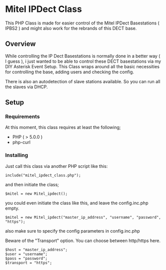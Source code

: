 Mitel IPDect Class
==================

This PHP Class is made for easier control of the Mitel IPDect Basestations ( IPBS2 ) and might also work for the rebrands of this DECT base.

## Overview

While controlling the IP Dect Basestations is normally done in a better way ( I guess ), i just wanted to be able to control these DECT basestations via my DIY Asterisk Event Setup. This Class wraps around all the basic necessities for controlling the base, adding users and checking the config.

There is also an autodetection of slave stations available. So you can run all the slaves via DHCP.

## Setup
### Requirements
At this moment, this class requires at least the following;

* PHP ( > 5.0.0 )
* php-curl

### Installing

Just call this class via another PHP script like this:

```
include("mitel_ipdect_class.php");
```
and then initiate the class;
```
$mitel = new Mitel_ipdect();
```
you could even initiate the class like this, and leave the config.inc.php empty.

```
$mitel = new Mitel_ipdect("master_ip_address", "username", "password", "https");
```


also make sure to specify the config parameters in config.inc.php

Beware of the "Transport" option. You can choose between http/https here.

```
$host = "master_ip_address";
$user = "username";
$pass = "password";
$transport = "https";
```
